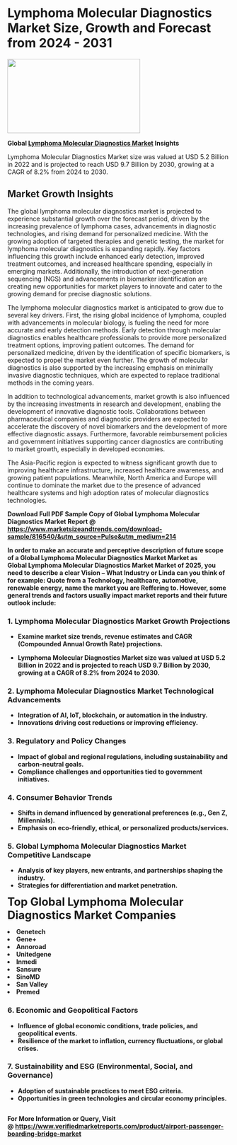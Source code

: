 <H1>Lymphoma Molecular Diagnostics Market Size, Growth and Forecast from 2024 - 2031</H1><img class="aligncenter size-medium wp-image-584254" src="https://thirdeyenews.in/wp-content/uploads/2024/09/Global-Market-Research-300x168.jpeg" alt="" width="300" height="168" /><p><strong>Global&nbsp;<a href="https://www.marketsizeandtrends.com/download-sample/816540/&amp;utm_source=Pulse&amp;utm_medium=214">Lymphoma Molecular Diagnostics Market</a> Insights</strong></p><p>Lymphoma Molecular Diagnostics Market size was valued at USD 5.2 Billion in 2022 and is projected to reach USD 9.7 Billion by 2030, growing at a CAGR of 8.2% from 2024 to 2030.</p><p><h2>Market Growth Insights</h2> <p>The global lymphoma molecular diagnostics market is projected to experience substantial growth over the forecast period, driven by the increasing prevalence of lymphoma cases, advancements in diagnostic technologies, and rising demand for personalized medicine. With the growing adoption of targeted therapies and genetic testing, the market for lymphoma molecular diagnostics is expanding rapidly. Key factors influencing this growth include enhanced early detection, improved treatment outcomes, and increased healthcare spending, especially in emerging markets. Additionally, the introduction of next-generation sequencing (NGS) and advancements in biomarker identification are creating new opportunities for market players to innovate and cater to the growing demand for precise diagnostic solutions.</p> <p><strong></strong></p> <p>The lymphoma molecular diagnostics market is anticipated to grow due to several key drivers. First, the rising global incidence of lymphoma, coupled with advancements in molecular biology, is fueling the need for more accurate and early detection methods. Early detection through molecular diagnostics enables healthcare professionals to provide more personalized treatment options, improving patient outcomes. The demand for personalized medicine, driven by the identification of specific biomarkers, is expected to propel the market even further. The growth of molecular diagnostics is also supported by the increasing emphasis on minimally invasive diagnostic techniques, which are expected to replace traditional methods in the coming years.</p> <p>In addition to technological advancements, market growth is also influenced by the increasing investments in research and development, enabling the development of innovative diagnostic tools. Collaborations between pharmaceutical companies and diagnostic providers are expected to accelerate the discovery of novel biomarkers and the development of more effective diagnostic assays. Furthermore, favorable reimbursement policies and government initiatives supporting cancer diagnostics are contributing to market growth, especially in developed economies.</p> <p>The Asia-Pacific region is expected to witness significant growth due to improving healthcare infrastructure, increased healthcare awareness, and growing patient populations. Meanwhile, North America and Europe will continue to dominate the market due to the presence of advanced healthcare systems and high adoption rates of molecular diagnostics technologies.</p> <p><strong></p><p><span class=""><strong>Download Full PDF Sample Copy of Global Lymphoma Molecular Diagnostics Market Report</strong> @ <a href="https://www.marketsizeandtrends.com/download-sample/816540/&amp;utm_source=Pulse&amp;utm_medium=214" target="_blank">https://www.marketsizeandtrends.com/download-sample/816540/&amp;utm_source=Pulse&amp;utm_medium=214</a></span></p><p>In order to make an accurate and perceptive description of future scope of a Global&nbsp;Lymphoma Molecular Diagnostics Market Market as Global&nbsp;Lymphoma Molecular Diagnostics Market Market of 2025, you need to describe a clear Vision &ndash; What Industry or Linda can you think of for example: Quote from a Technology, healthcare, automotive, renewable energy, name the market you are Reffering to. However, some general trends and factors usually impact market reports and their future outlook include:</p><h3>1.&nbsp;<strong>Lymphoma Molecular Diagnostics Market Growth Projections</strong></h3><ul><li>Examine market size trends, revenue estimates and CAGR (Compounded Annual Growth Rate) projections.</li><li><p>Lymphoma Molecular Diagnostics Market size was valued at USD 5.2 Billion in 2022 and is projected to reach USD 9.7 Billion by 2030, growing at a CAGR of 8.2% from 2024 to 2030.</p></li></ul><h3>2.&nbsp;<strong>Lymphoma Molecular Diagnostics Market Technological Advancements</strong></h3><ul><li>Integration of AI, IoT, blockchain, or automation in the industry.</li><li>Innovations driving cost reductions or improving efficiency.</li></ul><h3>3.&nbsp;<strong>Regulatory and Policy Changes</strong></h3><ul><li>Impact of global and regional regulations, including sustainability and carbon-neutral goals.</li><li>Compliance challenges and opportunities tied to government initiatives.</li></ul><h3>4.&nbsp;<strong>Consumer Behavior Trends</strong></h3><ul><li>Shifts in demand influenced by generational preferences (e.g., Gen Z, Millennials).</li><li>Emphasis on eco-friendly, ethical, or personalized products/services.</li></ul><h3>5.&nbsp;<strong>Global Lymphoma Molecular Diagnostics Market Competitive Landscape</strong></h3><ul><li>Analysis of key players, new entrants, and partnerships shaping the industry.</li><li>Strategies for differentiation and market penetration.</li></ul><p data-pm-slice="1 1 []"><span style="color: inherit; font-family: inherit; font-size: 25px;">Top Global Lymphoma Molecular Diagnostics Market Companies</span></p><div class="" data-test-id=""><p><li>Genetech</li><li> Gene+</li><li> Annoroad</li><li> Unitedgene</li><li> Inmedi</li><li> Sansure</li><li> SinoMD</li><li> San Valley</li><li> Premed</li></p></div><h3>6.&nbsp;<strong>Economic and Geopolitical Factors</strong></h3><ul><li>Influence of global economic conditions, trade policies, and geopolitical events.</li><li>Resilience of the market to inflation, currency fluctuations, or global crises.</li></ul><h3>7.&nbsp;<strong>Sustainability and ESG (Environmental, Social, and Governance)</strong></h3><ul><li>Adoption of sustainable practices to meet ESG criteria.</li><li>Opportunities in green technologies and circular economy principles.</li></ul><h2><strong style="font-size: 14px;">For More Information or Query, Visit @&nbsp;</strong><a style="background-color: #ffffff; font-size: 14px;" href="https://www.marketsizeandtrends.com/report/lymphoma-molecular-diagnostics-market/" target="_blank">https://www.verifiedmarketreports.com/product/airport-passenger-boarding-bridge-market</a></h2>
